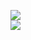 [![](https://img.shields.io/badge/Made%20With-Github%20Spray-lightgrey.svg?style=for-the-badge&logo=github)](https://github.com/Annihil/github-spray#24915)  
[![](https://i.imgur.com/2DrTn0Z.gif)](https://github.com/Annihil/github-spray)